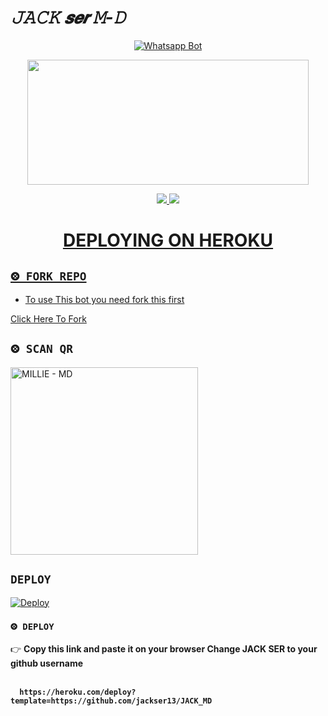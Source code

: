 
# *𝙹𝙰𝙲𝙺 𝙨𝙚𝙧 𝙼-𝙳*
<div align="center">
  
  [![Whatsapp Bot](https://readme-typing-svg.herokuapp.com?font=times-bold-italic&color=%23F7F7F7&duration=4862&center=true&vCenter=true&lines=WELCOME+TO+𝙹𝙰𝙲𝙺+𝚂𝙴𝚁+WHATSAPP+BOT)](https://github.com/jackser13/JACK-MD)
</div>
<div align="center">
  <img border-radius: 15px src="https://i.imgur.com/UGXQvNF.jpeg" width="450" height="200"/>

<p align="center">
  <a href="https://instagram.com/__light__seeker__3"><img src="https://img.shields.io/badge/Instagram-E4405F?style=for-the-badge&logo=instagram&logoColor=white"/> 
  <a href="https://wa.me/919778383987"><img src="https://img.shields.io/badge/WhatsApp-25D366?style=for-the-badge&logo=whatsapp&logoColor=white" />
</p>
<div align="center">

# DEPLOYING ON HEROKU
  <div align="left">
   
## `⨷ FORK REPO`

- To use This bot you need fork this first <br>

[Click Here To Fork](https://github.com/jackser13/JACK-MD/fork)

## `⨷ SCAN QR`

<a href="https://bit.ly/Millie-QR"><img title="MILLIE - MD" src="https://repl.it/badge/github/quiec/whatsasena" width="300"></a>

## `DEPLOY`

[![Deploy](https://www.herokucdn.com/deploy/button.svg)](https://heroku.com/deploy?template=https://github.com/jackser13/LORD-MD)


### `⨷ DEPLOY`
  
  

👉 <b>Copy this link and paste it on your browser Change JACK SER to your github username<b> <br><br>
```
  https://heroku.com/deploy?template=https://github.com/jackser13/JACK_MD
```
<br>

      
      
      
      

</div>


<div align="left">
  


